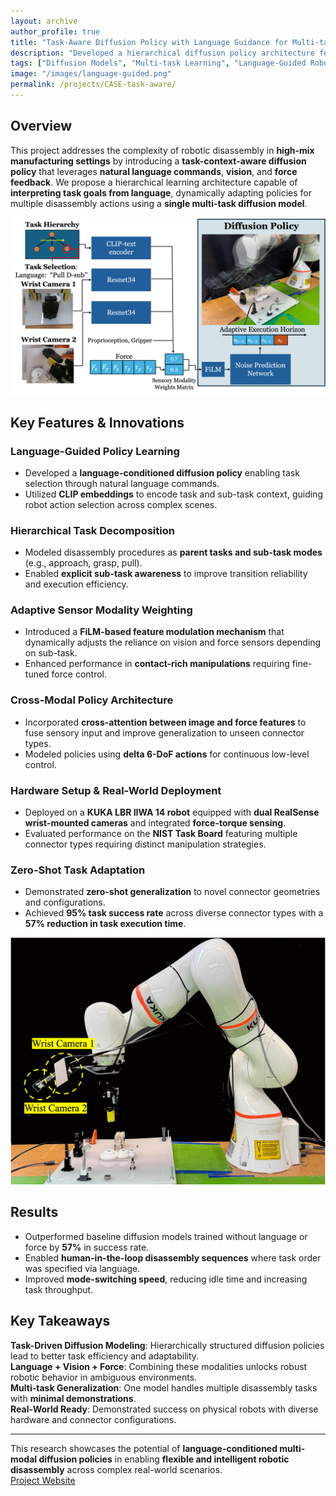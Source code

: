 ```yaml
---
layout: archive
author_profile: true
title: "Task-Aware Diffusion Policy with Language Guidance for Multi-task Disassembly"
description: "Developed a hierarchical diffusion policy architecture for multi-task robotic disassembly using KUKA iiwa, integrating vision, force, and language modalities for real-time manipulation."
tags: ["Diffusion Models", "Multi-task Learning", "Language-Guided Robotics", "ROS2"]
image: "/images/language-guided.png"
permalink: /projects/CASE-task-aware/
---
```


## **Overview**
This project addresses the complexity of robotic disassembly in **high-mix manufacturing settings** by introducing a **task-context-aware diffusion policy** that leverages **natural language commands**, **vision**, and **force feedback**. We propose a hierarchical learning architecture capable of **interpreting task goals from language**, dynamically adapting policies for multiple disassembly actions using a **single multi-task diffusion model**.

![Task Context Illustration](/images/language_guided.png)

## **Key Features & Innovations**

### **Language-Guided Policy Learning**
- Developed a **language-conditioned diffusion policy** enabling task selection through natural language commands.
- Utilized **CLIP embeddings** to encode task and sub-task context, guiding robot action selection across complex scenes.

### **Hierarchical Task Decomposition**
- Modeled disassembly procedures as **parent tasks and sub-task modes** (e.g., approach, grasp, pull).
- Enabled **explicit sub-task awareness** to improve transition reliability and execution efficiency.

### **Adaptive Sensor Modality Weighting**
- Introduced a **FiLM-based feature modulation mechanism** that dynamically adjusts the reliance on vision and force sensors depending on sub-task.
- Enhanced performance in **contact-rich manipulations** requiring fine-tuned force control.

### **Cross-Modal Policy Architecture**
- Incorporated **cross-attention between image and force features** to fuse sensory input and improve generalization to unseen connector types.
- Modeled policies using **delta 6-DoF actions** for continuous low-level control.

### **Hardware Setup & Real-World Deployment**
- Deployed on a **KUKA LBR IIWA 14 robot** equipped with **dual RealSense wrist-mounted cameras** and integrated **force-torque sensing**.
- Evaluated performance on the **NIST Task Board** featuring multiple connector types requiring distinct manipulation strategies.

### **Zero-Shot Task Adaptation**
- Demonstrated **zero-shot generalization** to novel connector geometries and configurations.
- Achieved **95% task success rate** across diverse connector types with a **57% reduction in task execution time**.

![Framework Overview](/images/overview_system.png)

## **Results**
- Outperformed baseline diffusion models trained without language or force by **57%** in success rate.
- Enabled **human-in-the-loop disassembly sequences** where task order was specified via language.
- Improved **mode-switching speed**, reducing idle time and increasing task throughput.

## **Key Takeaways**
**Task-Driven Diffusion Modeling**: Hierarchically structured diffusion policies lead to better task efficiency and adaptability.  
**Language + Vision + Force**: Combining these modalities unlocks robust robotic behavior in ambiguous environments.  
**Multi-task Generalization**: One model handles multiple disassembly tasks with **minimal demonstrations**.  
**Real-World Ready**: Demonstrated success on physical robots with diverse hardware and connector configurations.

---

This research showcases the potential of **language-conditioned multi-modal diffusion policies** in enabling **flexible and intelligent robotic disassembly** across complex real-world scenarios.  
 [Project Website](https://rros-lab.github.io/task-aware-diffusion/)
